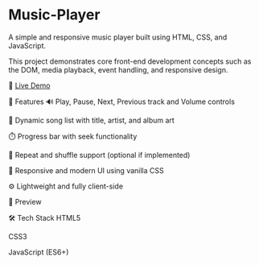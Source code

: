 # Music-Player

A simple and responsive music player built using HTML, CSS, and JavaScript. 

This project demonstrates core front-end development concepts such as the DOM, media playback, event handling, and responsive design.

🔴 [Live Demo](https://adarshteq.github.io/Music-Player/)

🚀 Features 🔊 Play, Pause, Next, Previous track and Volume controls

📃 Dynamic song list with title, artist, and album art

⏱️ Progress bar with seek functionality

🔁 Repeat and shuffle support (optional if implemented)

🎨 Responsive and modern UI using vanilla CSS

⚙️ Lightweight and fully client-side

📸 Preview

🛠️ Tech Stack HTML5

CSS3

JavaScript (ES6+)
